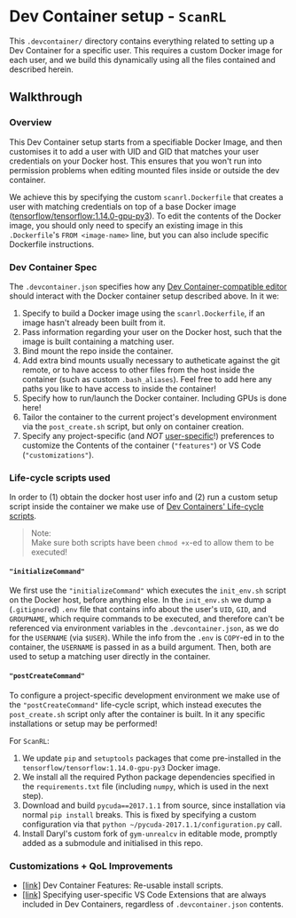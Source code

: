# Dev Container setup - `ScanRL`

This `.devcontainer/` directory contains everything related to setting up a Dev
Container for a specific user. This requires a custom Docker image for each
user, and we build this dynamically using all the files contained and described
herein.

## Walkthrough

### Overview

This Dev Container setup starts from a specifiable Docker Image, and then
customises it to add a user with UID and GID that matches your user credentials
on your Docker host. This ensures that you won't run into permission problems
when editing mounted files inside or outside the dev container.

We achieve this by specifying the custom `scanrl.Dockerfile` that creates
a user with matching credentials on top of a base Docker image
([tensorflow/tensorflow:1.14.0-gpu-py3](https://hub.docker.com/layers/tensorflow/tensorflow/1.14.0-gpu-py3/images/sha256-e72e66b3dcb9c9e8f4e5703965ae1466b23fe8cad59e1c92c6e9fa58f8d81dc8)).
To edit the contents of the Docker image, you should only need to specify an
existing image in this `.Dockerfile`'s `FROM <image-name>` line, but you can
also include specific Dockerfile instructions.

### Dev Container Spec

The `.devcontainer.json` specifies how any [Dev Container-compatible editor](https://containers.dev/supporting)
should interact with the Docker container setup described above. In it we:

1. Specify to build a Docker image using the `scanrl.Dockerfile`, if an image
hasn't already been built from it.
2. Pass information regarding your user on the Docker host, such
that the image is built containing a matching user.
3. Bind mount the repo inside the container.
4. Add extra bind mounts usually necessary to autheticate against the git
remote, or to have access to other files from the host inside the container
(such as custom `.bash_aliases`). Feel free to add here any paths you like to
have access to inside the container!
5. Specify how to run/launch the Docker container. Including GPUs is done here!
6. Tailor the container to the current project's development environment via
the `post_create.sh` script, but only on container creation.
7. Specify any project-specific (and _NOT_
[user-specific](#customizations--qol)!) preferences to
customize the Contents of the container (`"features"`) or VS Code
(`"customizations"`).

### Life-cycle scripts used

In order to (1) obtain the docker host user info and (2) run a
custom setup script inside the container we make use of
[Dev Containers' Life-cycle scripts](https://containers.dev/implementors/json_reference/#lifecycle-scripts).

> Note: \
> Make sure both scripts have been `chmod +x`-ed to allow them to be executed!

#### `"initializeCommand"`

We first use the `"initializeCommand"` which executes the `init_env.sh` script
on the Docker host, before anything else. In the `init_env.sh` we dump a
(`.gitignore`d) `.env` file that contains info about the user's `UID`, `GID`,
and `GROUPNAME`, which require commands to be executed, and therefore can't be
referenced via environment variables in the `.devcontainer.json`,
as we do for the `USERNAME` (via `$USER`). While the info from the `.env` is
`COPY`-ed in to the container, the `USERNAME` is passed in as a build argument.
Then, both are used to setup a matching user directly in the container.

#### `"postCreateCommand"`

To configure a project-specific development environment we make use of the
`"postCreateCommand"` life-cycle script, which instead executes the
`post_create.sh` script only after the container is built. In it any specific
installations or setup may be performed!

For `ScanRL`:

1. We update `pip` and `setuptools` packages that come pre-installed in the
`tensorflow/tensorflow:1.14.0-gpu-py3` Docker image.
2. We install all the required Python package dependencies specified in the
`requirements.txt` file (including `numpy`, which is used in the next step).
3. Download and build `pycuda==2017.1.1` from source, since installation via
normal `pip install` breaks. This is fixed by specifying a custom configuration
via that `python ~/pycuda-2017.1.1/configuration.py` call.
4. Install Daryl's custom fork of `gym-unrealcv` in editable mode, promptly
added as a submodule and initialised in this repo.

### Customizations + QoL Improvements

- [\[link\]](https://containers.dev/implementors/features/)
Dev Container Features: Re-usable install scripts.
- [\[link\]](https://code.visualstudio.com/docs/devcontainers/containers#_always-installed-features)
Specifying user-specific VS Code Extensions that are always included in Dev
Containers, regardless of `.devcontainer.json` contents.
